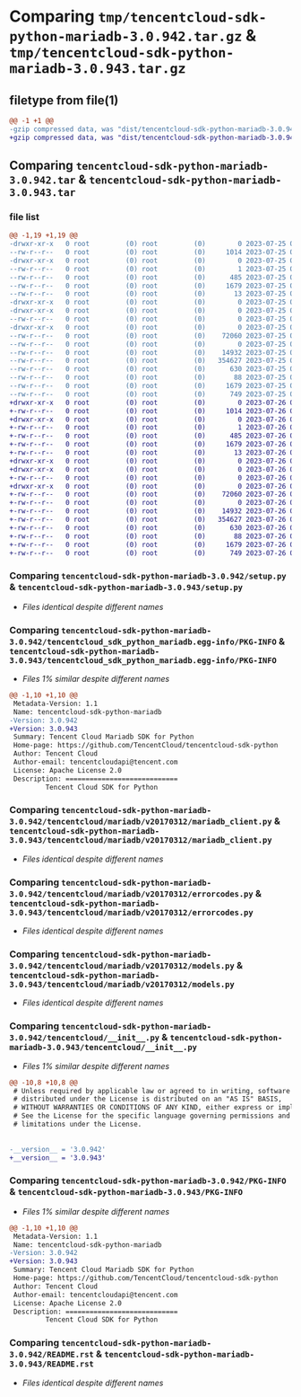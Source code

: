 # Comparing `tmp/tencentcloud-sdk-python-mariadb-3.0.942.tar.gz` & `tmp/tencentcloud-sdk-python-mariadb-3.0.943.tar.gz`

## filetype from file(1)

```diff
@@ -1 +1 @@
-gzip compressed data, was "dist/tencentcloud-sdk-python-mariadb-3.0.942.tar", last modified: Tue Jul 25 04:21:11 2023, max compression
+gzip compressed data, was "dist/tencentcloud-sdk-python-mariadb-3.0.943.tar", last modified: Wed Jul 26 00:40:33 2023, max compression
```

## Comparing `tencentcloud-sdk-python-mariadb-3.0.942.tar` & `tencentcloud-sdk-python-mariadb-3.0.943.tar`

### file list

```diff
@@ -1,19 +1,19 @@
-drwxr-xr-x   0 root         (0) root         (0)        0 2023-07-25 04:21:11.000000 tencentcloud-sdk-python-mariadb-3.0.942/
--rw-r--r--   0 root         (0) root         (0)     1014 2023-07-25 04:21:11.000000 tencentcloud-sdk-python-mariadb-3.0.942/setup.py
-drwxr-xr-x   0 root         (0) root         (0)        0 2023-07-25 04:21:11.000000 tencentcloud-sdk-python-mariadb-3.0.942/tencentcloud_sdk_python_mariadb.egg-info/
--rw-r--r--   0 root         (0) root         (0)        1 2023-07-25 04:21:11.000000 tencentcloud-sdk-python-mariadb-3.0.942/tencentcloud_sdk_python_mariadb.egg-info/dependency_links.txt
--rw-r--r--   0 root         (0) root         (0)      485 2023-07-25 04:21:11.000000 tencentcloud-sdk-python-mariadb-3.0.942/tencentcloud_sdk_python_mariadb.egg-info/SOURCES.txt
--rw-r--r--   0 root         (0) root         (0)     1679 2023-07-25 04:21:11.000000 tencentcloud-sdk-python-mariadb-3.0.942/tencentcloud_sdk_python_mariadb.egg-info/PKG-INFO
--rw-r--r--   0 root         (0) root         (0)       13 2023-07-25 04:21:11.000000 tencentcloud-sdk-python-mariadb-3.0.942/tencentcloud_sdk_python_mariadb.egg-info/top_level.txt
-drwxr-xr-x   0 root         (0) root         (0)        0 2023-07-25 04:21:11.000000 tencentcloud-sdk-python-mariadb-3.0.942/tencentcloud/
-drwxr-xr-x   0 root         (0) root         (0)        0 2023-07-25 04:21:11.000000 tencentcloud-sdk-python-mariadb-3.0.942/tencentcloud/mariadb/
--rw-r--r--   0 root         (0) root         (0)        0 2023-07-25 04:21:11.000000 tencentcloud-sdk-python-mariadb-3.0.942/tencentcloud/mariadb/__init__.py
-drwxr-xr-x   0 root         (0) root         (0)        0 2023-07-25 04:21:11.000000 tencentcloud-sdk-python-mariadb-3.0.942/tencentcloud/mariadb/v20170312/
--rw-r--r--   0 root         (0) root         (0)    72060 2023-07-25 04:21:11.000000 tencentcloud-sdk-python-mariadb-3.0.942/tencentcloud/mariadb/v20170312/mariadb_client.py
--rw-r--r--   0 root         (0) root         (0)        0 2023-07-25 04:21:11.000000 tencentcloud-sdk-python-mariadb-3.0.942/tencentcloud/mariadb/v20170312/__init__.py
--rw-r--r--   0 root         (0) root         (0)    14932 2023-07-25 04:21:11.000000 tencentcloud-sdk-python-mariadb-3.0.942/tencentcloud/mariadb/v20170312/errorcodes.py
--rw-r--r--   0 root         (0) root         (0)   354627 2023-07-25 04:21:11.000000 tencentcloud-sdk-python-mariadb-3.0.942/tencentcloud/mariadb/v20170312/models.py
--rw-r--r--   0 root         (0) root         (0)      630 2023-07-25 04:21:11.000000 tencentcloud-sdk-python-mariadb-3.0.942/tencentcloud/__init__.py
--rw-r--r--   0 root         (0) root         (0)       88 2023-07-25 04:21:11.000000 tencentcloud-sdk-python-mariadb-3.0.942/setup.cfg
--rw-r--r--   0 root         (0) root         (0)     1679 2023-07-25 04:21:11.000000 tencentcloud-sdk-python-mariadb-3.0.942/PKG-INFO
--rw-r--r--   0 root         (0) root         (0)      749 2023-07-25 04:21:11.000000 tencentcloud-sdk-python-mariadb-3.0.942/README.rst
+drwxr-xr-x   0 root         (0) root         (0)        0 2023-07-26 00:40:33.000000 tencentcloud-sdk-python-mariadb-3.0.943/
+-rw-r--r--   0 root         (0) root         (0)     1014 2023-07-26 00:40:32.000000 tencentcloud-sdk-python-mariadb-3.0.943/setup.py
+drwxr-xr-x   0 root         (0) root         (0)        0 2023-07-26 00:40:33.000000 tencentcloud-sdk-python-mariadb-3.0.943/tencentcloud_sdk_python_mariadb.egg-info/
+-rw-r--r--   0 root         (0) root         (0)        1 2023-07-26 00:40:33.000000 tencentcloud-sdk-python-mariadb-3.0.943/tencentcloud_sdk_python_mariadb.egg-info/dependency_links.txt
+-rw-r--r--   0 root         (0) root         (0)      485 2023-07-26 00:40:33.000000 tencentcloud-sdk-python-mariadb-3.0.943/tencentcloud_sdk_python_mariadb.egg-info/SOURCES.txt
+-rw-r--r--   0 root         (0) root         (0)     1679 2023-07-26 00:40:33.000000 tencentcloud-sdk-python-mariadb-3.0.943/tencentcloud_sdk_python_mariadb.egg-info/PKG-INFO
+-rw-r--r--   0 root         (0) root         (0)       13 2023-07-26 00:40:33.000000 tencentcloud-sdk-python-mariadb-3.0.943/tencentcloud_sdk_python_mariadb.egg-info/top_level.txt
+drwxr-xr-x   0 root         (0) root         (0)        0 2023-07-26 00:40:33.000000 tencentcloud-sdk-python-mariadb-3.0.943/tencentcloud/
+drwxr-xr-x   0 root         (0) root         (0)        0 2023-07-26 00:40:33.000000 tencentcloud-sdk-python-mariadb-3.0.943/tencentcloud/mariadb/
+-rw-r--r--   0 root         (0) root         (0)        0 2023-07-26 00:40:32.000000 tencentcloud-sdk-python-mariadb-3.0.943/tencentcloud/mariadb/__init__.py
+drwxr-xr-x   0 root         (0) root         (0)        0 2023-07-26 00:40:33.000000 tencentcloud-sdk-python-mariadb-3.0.943/tencentcloud/mariadb/v20170312/
+-rw-r--r--   0 root         (0) root         (0)    72060 2023-07-26 00:40:32.000000 tencentcloud-sdk-python-mariadb-3.0.943/tencentcloud/mariadb/v20170312/mariadb_client.py
+-rw-r--r--   0 root         (0) root         (0)        0 2023-07-26 00:40:32.000000 tencentcloud-sdk-python-mariadb-3.0.943/tencentcloud/mariadb/v20170312/__init__.py
+-rw-r--r--   0 root         (0) root         (0)    14932 2023-07-26 00:40:32.000000 tencentcloud-sdk-python-mariadb-3.0.943/tencentcloud/mariadb/v20170312/errorcodes.py
+-rw-r--r--   0 root         (0) root         (0)   354627 2023-07-26 00:40:32.000000 tencentcloud-sdk-python-mariadb-3.0.943/tencentcloud/mariadb/v20170312/models.py
+-rw-r--r--   0 root         (0) root         (0)      630 2023-07-26 00:40:32.000000 tencentcloud-sdk-python-mariadb-3.0.943/tencentcloud/__init__.py
+-rw-r--r--   0 root         (0) root         (0)       88 2023-07-26 00:40:33.000000 tencentcloud-sdk-python-mariadb-3.0.943/setup.cfg
+-rw-r--r--   0 root         (0) root         (0)     1679 2023-07-26 00:40:33.000000 tencentcloud-sdk-python-mariadb-3.0.943/PKG-INFO
+-rw-r--r--   0 root         (0) root         (0)      749 2023-07-26 00:40:32.000000 tencentcloud-sdk-python-mariadb-3.0.943/README.rst
```

### Comparing `tencentcloud-sdk-python-mariadb-3.0.942/setup.py` & `tencentcloud-sdk-python-mariadb-3.0.943/setup.py`

 * *Files identical despite different names*

### Comparing `tencentcloud-sdk-python-mariadb-3.0.942/tencentcloud_sdk_python_mariadb.egg-info/PKG-INFO` & `tencentcloud-sdk-python-mariadb-3.0.943/tencentcloud_sdk_python_mariadb.egg-info/PKG-INFO`

 * *Files 1% similar despite different names*

```diff
@@ -1,10 +1,10 @@
 Metadata-Version: 1.1
 Name: tencentcloud-sdk-python-mariadb
-Version: 3.0.942
+Version: 3.0.943
 Summary: Tencent Cloud Mariadb SDK for Python
 Home-page: https://github.com/TencentCloud/tencentcloud-sdk-python
 Author: Tencent Cloud
 Author-email: tencentcloudapi@tencent.com
 License: Apache License 2.0
 Description: ============================
         Tencent Cloud SDK for Python
```

### Comparing `tencentcloud-sdk-python-mariadb-3.0.942/tencentcloud/mariadb/v20170312/mariadb_client.py` & `tencentcloud-sdk-python-mariadb-3.0.943/tencentcloud/mariadb/v20170312/mariadb_client.py`

 * *Files identical despite different names*

### Comparing `tencentcloud-sdk-python-mariadb-3.0.942/tencentcloud/mariadb/v20170312/errorcodes.py` & `tencentcloud-sdk-python-mariadb-3.0.943/tencentcloud/mariadb/v20170312/errorcodes.py`

 * *Files identical despite different names*

### Comparing `tencentcloud-sdk-python-mariadb-3.0.942/tencentcloud/mariadb/v20170312/models.py` & `tencentcloud-sdk-python-mariadb-3.0.943/tencentcloud/mariadb/v20170312/models.py`

 * *Files identical despite different names*

### Comparing `tencentcloud-sdk-python-mariadb-3.0.942/tencentcloud/__init__.py` & `tencentcloud-sdk-python-mariadb-3.0.943/tencentcloud/__init__.py`

 * *Files 1% similar despite different names*

```diff
@@ -10,8 +10,8 @@
 # Unless required by applicable law or agreed to in writing, software
 # distributed under the License is distributed on an "AS IS" BASIS,
 # WITHOUT WARRANTIES OR CONDITIONS OF ANY KIND, either express or implied.
 # See the License for the specific language governing permissions and
 # limitations under the License.
 
 
-__version__ = '3.0.942'
+__version__ = '3.0.943'
```

### Comparing `tencentcloud-sdk-python-mariadb-3.0.942/PKG-INFO` & `tencentcloud-sdk-python-mariadb-3.0.943/PKG-INFO`

 * *Files 1% similar despite different names*

```diff
@@ -1,10 +1,10 @@
 Metadata-Version: 1.1
 Name: tencentcloud-sdk-python-mariadb
-Version: 3.0.942
+Version: 3.0.943
 Summary: Tencent Cloud Mariadb SDK for Python
 Home-page: https://github.com/TencentCloud/tencentcloud-sdk-python
 Author: Tencent Cloud
 Author-email: tencentcloudapi@tencent.com
 License: Apache License 2.0
 Description: ============================
         Tencent Cloud SDK for Python
```

### Comparing `tencentcloud-sdk-python-mariadb-3.0.942/README.rst` & `tencentcloud-sdk-python-mariadb-3.0.943/README.rst`

 * *Files identical despite different names*

